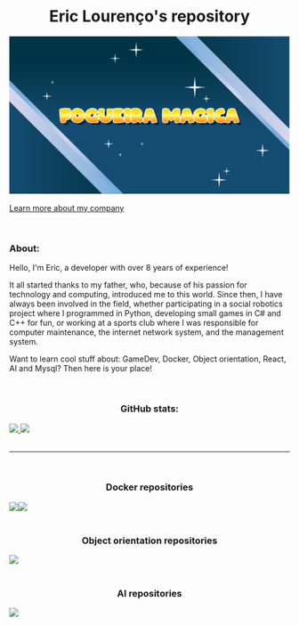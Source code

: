 <h1 align=center> 
  Eric Lourenço's repository 
</h1>

![Banner](/Banner.png)

[Learn more about my company](https://play.google.com/store/apps/developer?id=Magical_Campfire&hl=pt_BR)

<br>

<h3> About: </h3>

<p> Hello, I'm Eric, a developer with over 8 years of experience!

It all started thanks to my father, who, because of his passion for technology and computing, introduced me to this world. Since then, I have always been involved in the field, whether participating in a social robotics project where I programmed in Python, developing small games in C# and C++ for fun, or working at a sports club where I was responsible for computer maintenance, the internet network system, and the management system. 

Want to learn cool stuff about: GameDev, Docker, Object orientation, React, AI and Mysql?
Then here is your place!</p>

<br>

<h3 align=center> GitHub stats: </h3>

<div style="display: flex; flex-direction:row; justify-content:flex-start; align-itens:center;" align="center">
  <a href="https://github.com/ericloumendes/">
    <img height="180em" src="https://github-readme-stats.vercel.app/api?username=ericloumendes&show_icons=true&theme=date_night"/>
    <img height="180em" src="https://github-readme-stats.vercel.app/api/top-langs/?username=ericloumendes&layout=donut&theme=date_night"/>
  </a>
</div>

<br>

---

<br>

<h3 align=center> Docker repositories </h3>
  <div style="display: flex; flex-direction:row; justify-content:flex-start; align-itens:center;" align="center">
    <a href="https://github.com/ericloumendes/node_docker">
      <img src="https://github-readme-stats.vercel.app/api/pin/?username=ericloumendes&repo=node_docker&show_icons=true&theme=date_night">
    </a>
    <a href="https://github.com/ericloumendes/Docker_Raspberry-pi">
      <img src="https://github-readme-stats.vercel.app/api/pin/?username=ericloumendes&repo=Docker_Raspberry-pi&show_icons=true&theme=date_night">
    </a>
  </div>

  <br>

  <h3 align=center> Object orientation repositories </h3>
  <div style="display: flex; flex-direction:row; justify-content:flex-start; align-itens:center;" align="center">
    <a href="https://github.com/ericloumendes/ORM-MODEL">
      <img src="https://github-readme-stats.vercel.app/api/pin/?username=ericloumendes&repo=ORM-MODEL&show_icons=true&theme=date_night">
    </a>
  </div>

  <br>

  <h3 align=center> AI repositories </h3>
  <div style="display: flex; flex-direction:row; justify-content:flex-start; align-itens:center;" align="center">
    <a href="https://github.com/ericloumendes/TIcTacToe---machine-learning">
      <img src="https://github-readme-stats.vercel.app/api/pin/?username=ericloumendes&repo=TIcTacToe---machine-learning&show_icons=true&theme=date_night">
    </a>
  </div>




